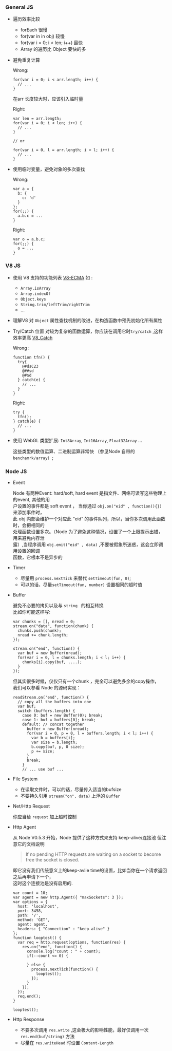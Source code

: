 ### General JS

* 遍历效率比较

    - forEach 很慢
    - for(var in in obj) 较慢
    - for(var i = 0; i < len; i++) 最快
    - Array 的遍历比 Object 要快的多
    
* 避免重复计算
    
    Wrong: 

    ```
    for(var i = 0; i < arr.length; i++) {
      // ...    
    }
    ```

    在arr 长度较大时，应该引入临时量
    
    Right:

    ```
    var len = arr.length;
    for(var i = 0; i < len; i++) {
      // ...
    }
    
    // or
    
    for(var i = 0, l = arr.length; i < l; i++) {
      // ...
    }
    ```
    
* 使用临时变量，避免对象的多次查找
    
    Wrong:
    
    ```
    var a = {
      b: {
        c: 'd'
      }
    };
    for(;;) {
      a.b.c = ...
    }
    ```
    
    Right:

    ```
    var o = a.b.c;
    for(;;) {
      o = ...
    }
    ```
  
### V8 JS

* 使用 V8 支持的功能列表 [V8-ECMA](https://github.com/joyent/node/wiki/ECMA-5-Mozilla-Features-Implemented-in-V8)
    如 : 
    - ```Array.isArray```
    - ```Array.indexOf```
    - ```Object.keys```
    - ```String.trim/leftTrim/rightTrim```
    - ...

* 理解V8 对 ```Object``` 属性查找机制的改进，在构造函数中预先初始化所有属性

* Try/Catch  位置
    对较为复杂的函数运算，你应该在调用它时```try/catch``` ,这样效率更高 [V8_Catch](https://github.com/joyent/node/wiki/Best-practices-and-gotchas-with-v8)
    
    Wrong :
    
    ```
    function tfn() {
      try{
        @#dsC23
        @##sd
        @#$d
      } catch(e) {
        // ...
      }
    }
    ```

    Right:
    
    ```
    try {
      tfn();
    } catch(e) {
      // ...
    }
    ```
    
* 使用 WebGL 类型扩展: ```Int8Array```, ```Int16Array```, ```Float32Array``` ...

    这些类型的数值运算、二进制运算非常快 （参见Node 自带的```benchamrk/array```）;
  
### Node JS

* Event 

    Node 有两种Event: hard/soft,  hard event 是指文件、网络可读写这些物理上的event, 其他的用  
    户设置的事件都是 soft event ，    当你通过   ```obj.on("eid" , function(){})```  来添加事件时，  
    此 obj 内部会维护一个对应此 “eid” 的事件队列，所以，当你多次调用此函数时，会把相同的  
    处理函数设置多次。（Node 为了避免这种情况，设置了一个上限提示出错，用来避免内存泄  
    露）,当程序调用 ```obj.emit("eid" , data)```  ,不要被假象所迷惑，这会立即调用设置的回调  
    函数，它根本不是异步的
    
* Timer
    
    - 尽量用 ```process.nextTick``` 来替代 ```setTimeout(fun, 0)```;
    - 可以的话，尽量```setTimeout(fun, number)``` 设置相同的超时值
    
* Buffer 

    避免不必要的拷贝以及与 ```string ``` 的相互转换  
    比如你可能这样写:
    
    ```
    var chunks = [], nread = 0;
    stream.on("data", function(chunk) {
      chunks.push(chunk);
      nread += chunk.length;
    });

    stream.on("end", function() {
      var buf = new Buffer(nread);
      for(var i = 0, l = chunks.length; i < l; i++) {
        chunks[i].copy(buf, ....);
      }
    });
    ```
    
    但其实很多时候，仅仅只有一个chunk ，完全可以避免多余的copy操作，  
    我们可以参看 Node 的源码实现：
    
    ```
    readStream.on('end', function() {
      // copy all the buffers into one
      var buf;
      switch (buffers.length) {
        case 0: buf = new Buffer(0); break;
        case 1: buf = buffers[0]; break;
        default: // concat together
          buffer = new Buffer(nread);
          for(var i = 0, p = 0, l = buffers.length; i < l; i++) {
            var b = buffers[i];
            var size = b.length;
            b.copy(buf, p, 0 size);
            p += size;
          }
          break;
        }
        // ... use buf ...
    ```
    
* File System

    - 在读取文件时，可以的话，尽量传入适当的bufsize
    - 不要持久引用 ```stream("on", data)``` 上浮的 ```Buffer```
    
* Net/Http Request

    你应当给 ```request``` 加上超时控制

* Http Agent 

    从 Node V0.5.3 开始，Node 提供了这种方式来支持 keep-alive/连接池
    但注意它的文档说明
    
    >If no pending HTTP requests are waiting on a socket to become free the socket is closed. 
    
    即它没有我们传统意义上的keep-avlie time的设置，比如当你在一个请求返回之后再申请下一个，   
    这时这个连接池是没有启用的.
    
    ```  
    var count = 10;
    var agent = new http.Agent({ "maxSockets": 3 });
    var options = {
      host: 'localhost',
      port: 3458,
      path: '/',
      method: 'GET',
      agent: agent,
      headers: { "Connection" : "keep-alive" }
    };
    function looptest() {
      var req = http.request(options, function(res) {
        res.on("end", function() {
          console.log("count : " + count);
          if(--count <= 0) { 
    
          } else {
            process.nextTick(function() {
              looptest();
            }); 
          }   
        }); 
      }); 
      req.end();
    }
      
    looptest();
    ```
    
* Http Response

    - 不要多次调用 ```res.write``` ,这会极大的影响性能，最好仅调用一次```res.end(buf/string)``` 方法
    - 尽量在 ```res.writeHead``` 时设置 ```Content-Length```
    